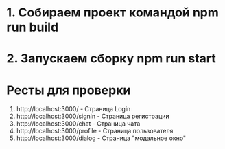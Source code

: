 # 1. Собираем проект командой npm run build
# 2. Запускаем сборку npm run start

# Ресты для проверки

1. http://localhost:3000/ - Страница Login
2. http://localhost:3000/signin - Страница регистрации
3. http://localhost:3000/chat - Страница чата
4. http://localhost:3000/profile - Страница пользователя
5. http://localhost:3000/dialog - Страница "модальное окно"


